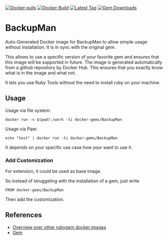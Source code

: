 [![Docker pulls](https://img.shields.io/docker/pulls/rubygem/BackupMan.svg)](https://hub.docker.com/r/rubygem/BackupMan/)
[![Docker Build](https://img.shields.io/docker/automated/rubygem/BackupMan.svg)](https://hub.docker.com/r/rubygem/BackupMan/)
[![Latest Tag](https://img.shields.io/github/tag/docker-rubygem/BackupMan.svg)](https://hub.docker.com/r/rubygem/BackupMan/)
[![Gem Downloads](https://img.shields.io/gem/dt/BackupMan.svg)](https://rubygems.org/gems/BackupMan/)
# BackupMan

Auto-Generated Docker image for BackupMan to allow simple usage without installation.
It is in sync with the original gem.

This allows to use a specific version of your favorite gem and ensures that this image will be supported in future.
The image is generated automatically from a github repository by Docker Hub.
This ensures that you exactly know what is in the image and what not.

It lets you use Ruby Tools without the need to install ruby on your machine.

## Usage

Usage via file system:

`docker run -v $(pwd):/work -ti docker-gems/BackupMan`

Usage via Pipe:

`echo "test" | docker run -ti docker-gems/BackupMan`

It depends on your specific use case how your want to use it.

### Add Customization

For extension, it could be used as base image.

So instead of struggeling with the installation of a gem, just write

`FROM docker-gems/BackupMan`

Then add the customization.

## References

 - [Overview over other rubygem docker images](https://github.com/thinkbot/docker-rubygem)
 - [Gem](https://rubygems.org/gems/BackupMan/)
